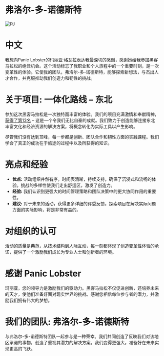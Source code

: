 # 弗洛尔-多-诺德斯特

![PJ](https://github.com/user-attachments/assets/c10c938c-47fa-42f1-8860-4c7f5b48cbcb)

# 中文

我想向Panic Lobster的玛丽亚·格瓦拉表达我最深切的感谢，感谢她给我参加黑客马拉松的绝佳机会。这个活动标志了我职业和个人旅程中的一个重要时刻，是一次变革性的体验。它使我的团队，弗洛尔-多-诺德斯特，能够探索新想法，与杰出人才合作，并克服推动我们创造力和韧性的挑战。

# 关于项目: 一体化路线 – 东北

参加这次黑客马拉松是一次独特而丰富的体验。我们的项目充满激情和奉献精神，[获得了第13名](https://repositorio.enap.gov.br/jspui/bitstream/1/8037/6/Resultado%20Final%20Impulso%20Regional%20Hackathon%20Comunicado_25.pdf) – 这是一个令我们无比自豪的成就。我们致力于创造能够连接东北丰富文化和经济资源的解决方案，将概念转化为实际工具以产生影响。

尽管我们没有达到顶峰，每一步都是创新、团队合作和韧性方面的实践课程。我们学会了真正的成功在于旅途的过程中以及所获得的知识。

# 亮点和经验

- **优点:** 活动组织井然有序，时间表清晰，持续支持，确保了沉浸式和流畅的体验。挑战的多样性使我们走出舒适区，激发了创造力。
- **经验:** 我们认识到更强大的时间管理策略和团队决策中的更大协同作用的重要性。
- **建议:** 对于未来的活动，获得更多详细的评委反馈，探索项目在解决实际问题方面的实际影响，将是非常有益的。

# 对组织的认可

活动的质量是典范，从技术结构到人际互动，每一刻都体现了创造变革性体验的承诺，提供了一个激励我们成长为专业人士和创新者的环境。

# 感谢 Panic Lobster

玛丽亚，您的领导力是激励我们的驱动力。黑客马拉松不仅促进创新，还培养未来的天才，使他们准备好面对现实世界的挑战。感谢您相信每位参与者的潜力，并激励我们拥有伟大的梦想。

# 我们的团队: 弗洛尔-多-诺德斯特

与弗洛尔-多-诺德斯特团队一起参与是一种荣幸。我们共同创造了反映我们对该地区承诺的事物，创造了重视其潜力的解决方案。我们变得更强大，准备好在未来实现更高的飞跃。
